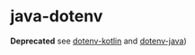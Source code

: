 # java-dotenv
**Deprecated** see [dotenv-kotlin](https://github.com/cdimascio/dotenv-kotlin) and [dotenv-java](https://github.com/cdimascio/dotenv-java))
